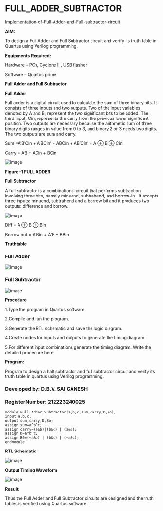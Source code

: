# FULL_ADDER_SUBTRACTOR

Implementation-of-Full-Adder-and-Full-subtractor-circuit

**AIM:**

To design a Full Adder and Full Subtractor circuit and verify its truth table in Quartus using Verilog programming.

**Equipments Required:**

Hardware – PCs, Cyclone II , USB flasher

Software – Quartus prime

**Full Adder and Full Subtractor**

**Full Adder**

Full adder is a digital circuit used to calculate the sum of three binary bits. It consists of three inputs and two outputs. Two of the input variables, denoted by A and B, represent the two significant bits to be added. The third input, Cin, represents the carry from the previous lower significant position. Two outputs are necessary because the arithmetic sum of three binary digits ranges in value from 0 to 3, and binary 2 or 3 needs two digits. The two outputs are sum and carry.

Sum =A’B’Cin + A’BCin’ + ABCin + AB’Cin’ = A ⊕ B ⊕ Cin 

Carry = AB + ACin + BCin

![image](https://github.com/naavaneetha/FULL_ADDER_SUBTRACTOR/assets/154305477/0f30ba51-5ffb-4198-845f-18e054f675e7)

**Figure -1 FULL ADDER**

**Full Subtractor**

A full subtractor is a combinational circuit that performs subtraction involving three bits, namely minuend, subtrahend, and borrow-in . It accepts three inputs: minuend, subtrahend and a borrow bit and it produces two outputs: difference and borrow.

![image](https://github.com/naavaneetha/FULL_ADDER_SUBTRACTOR/assets/154305477/02b24f51-ab51-4304-9ad6-7b81ffc1ead5)

Diff = A ⊕ B ⊕ Bin 

Borrow out = A'Bin + A'B + BBin

**Truthtable**

### Full Adder

![image](https://github.com/saiganesh2006/FULL_ADDER_SUBTRACTOR/assets/145742342/32675021-f935-4a0b-b4d5-88a3d7dcbb1f)

### Full Subtractor

![image](https://github.com/saiganesh2006/FULL_ADDER_SUBTRACTOR/assets/145742342/dbbf663b-d739-4d77-a0b3-1feeb67812bf)

**Procedure**

1.Type the program in Quartus software.

2.Compile and run the program.

3.Generate the RTL schematic and save the logic diagram.

4.Create nodes for inputs and outputs to generate the timing diagram.

5.For different input combinations generate the timing diagram.
Write the detailed procedure here

**Program:**

 Program to design a half subtractor and full subtractor circuit and verify its truth table in quartus using Verilog programming. 
### Developed by: D.B.V. SAI GANESH
### RegisterNumber: 212223240025
```
module Full_Adder_Subtractor(a,b,c,sum,carry,D,Bo);
input a,b,c;
output sum,carry,D,Bo;
assign sum=a^b^c;
assign carry=(a&b)|(b&c) | (a&c);
assign D=a^b^c;
assign B0=(~a&b) | (b&c) | (~a&c);
endmodule
```
**RTL Schematic**

![image](https://github.com/saiganesh2006/FULL_ADDER_SUBTRACTOR/assets/145742342/698fa788-653c-45dd-8120-1d6149e69d0f)

**Output Timing Waveform**

![image](https://github.com/saiganesh2006/FULL_ADDER_SUBTRACTOR/assets/145742342/543bcd05-4a21-4cda-b9e5-63ff5d976bb5)

**Result:**

Thus the Full Adder and Full Subtractor circuits are designed and the truth tables is verified using Quartus software.



